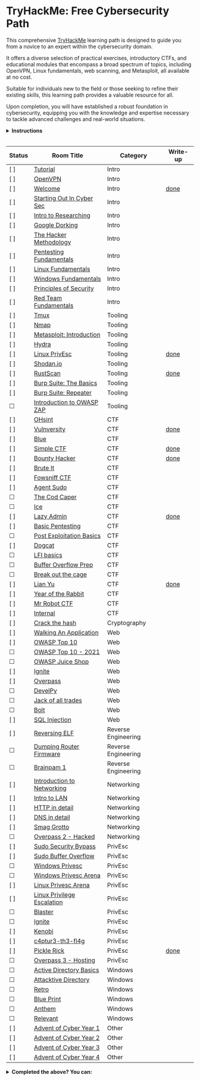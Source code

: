 # TryHackMe: Free Cybersecurity Path

This comprehensive [TryHackMe](https://tryhackme.com) learning path is designed to guide you from a novice to an expert within the cybersecurity domain. 

It offers a diverse selection of practical exercises, introductory CTFs, and educational modules that encompass a broad spectrum of topics, including OpenVPN, Linux fundamentals, web scanning, and Metasploit, all available at no cost.

Suitable for individuals new to the field or those seeking to refine their existing skills, this learning path provides a valuable resource for all.

Upon completion, you will have established a robust foundation in cybersecurity, equipping you with the knowledge and expertise necessary to tackle advanced challenges and real-world situations.

<details>
  <summary>
    <b>Instructions</b>
  </summary>

  You can find instructions on how to use this repository at [INSTRUCTIONS.md](/INSTRUCTIONS.md).
</details>

<br/>

<!-- ☐ -->
<!-- [ ] -->

| Status | Room Title                                                                    | Category            | Write-up                                 |
| ---    | ---                                                                           | ---                 | ---                                      |
| [ ]      | [Tutorial](https://tryhackme.com/room/tutorial)                               | Intro               |                                          |
| [ ]      | [OpenVPN](https://tryhackme.com/room/openvpn)                                 | Intro               |                                          |
| [ ]      | [Welcome](https://tryhackme.com/jr/welcome)                                   | Intro               | [done](write-ups/level1/Welcome)         |
| [ ]      | [Starting Out In Cyber Sec](https://tryhackme.com/room/startingoutincybersec) | Intro               |                                          |
| [ ]      | [Intro to Researching](https://tryhackme.com/room/introtoresearch)            | Intro               |                                          |
| [ ]      | [Google Dorking](https://tryhackme.com/room/googledorking)                    | Intro               |                                          |
| [ ]      | [The Hacker Methodology](https://tryhackme.com/room/hackermethodology)        | Intro               |                                          |
| [ ]      | [Pentesting Fundamentals](https://tryhackme.com/room/pentestingfundamentals)  | Intro               |                                          |
| [ ]      | [Linux Fundamentals](https://tryhackme.com/module/linux-fundamentals)         | Intro               |                                          |
| [ ]      | [Windows Fundamentals](https://tryhackme.com/module/windows-fundamentals)     | Intro               |                                          |
| [ ]      | [Principles of Security](https://tryhackme.com/room/principlesofsecurity)     | Intro               |                                          |
| [ ]      | [Red Team Fundamentals](https://tryhackme.com/room/redteamfundamentals)       | Intro               |                                          |
| [ ]      | [Tmux](https://tryhackme.com/room/rptmux)                                     | Tooling             |                                          |
| [ ]      | [Nmap](https://tryhackme.com/room/furthernmap)                                | Tooling             |                                          |
| [ ]      | [Metasploit: Introduction](https://tryhackme.com/room/metasploitintro)        | Tooling             |                                          |
| [ ]      | [Hydra](https://tryhackme.com/room/hydra)                                     | Tooling             |                                          |
| [ ]      | [Linux PrivEsc](https://tryhackme.com/room/linuxprivesc)                      | Tooling             | [done](write-ups/level2/Linux%20PrivEsc) |
| [ ]      | [Shodan.io](https://tryhackme.com/room/shodan)                                | Tooling             |                                          |
| [ ]      | [RustScan](https://tryhackme.com/room/rustscan)                               | Tooling             | [done](write-ups/level2/RustScan)        |
| [ ]      | [Burp Suite: The Basics](https://tryhackme.com/room/burpsuitebasics)          | Tooling             |                                          |
| [ ]      | [Burp Suite: Repeater](https://tryhackme.com/room/burpsuiterepeater)          | Tooling             |                                          |
| ☐      | [Introduction to OWASP ZAP](https://tryhackme.com/room/learnowaspzap)         | Tooling             |                                          |
| [ ]      | [OHsint](https://tryhackme.com/room/ohsint)                                   | CTF                 |                                          |
| [ ]      | [Vulnversity](https://tryhackme.com/room/vulnversity)                         | CTF                 | [done](write-ups/level2/Vulnversity)     |
| [ ]      | [Blue](https://tryhackme.com/room/blue)                                       | CTF                 |                                          |
| [ ]      | [Simple CTF](https://tryhackme.com/room/easyctf)                              | CTF                 | [done](write-ups/level2/Simple%20CTF)    |
| [ ]      | [Bounty Hacker](https://tryhackme.com/room/cowboyhacker)                      | CTF                 | [done](write-ups/level2/Bounty%20Hacker) |
| [ ]      | [Brute It](https://tryhackme.com/room/bruteit)                                | CTF                 |                                          |
| [ ]      | [Fowsniff CTF](https://tryhackme.com/room/ctf)                                | CTF                 |                                          |
| [ ]      | [Agent Sudo](https://tryhackme.com/room/agentsudoctf)                         | CTF                 |                                          |
| ☐      | [The Cod Caper](https://tryhackme.com/room/thecodcaper)                       | CTF                 |                                          |
| ☐      | [Ice](https://tryhackme.com/room/ice)                                         | CTF                 |                                          |
| [ ]      | [Lazy Admin](https://tryhackme.com/room/lazyadmin)                            | CTF                 | [done](write-ups/level3/Lazy%20Admin)    |
| [ ]      | [Basic Pentesting](https://tryhackme.com/room/basicpentestingjt)              | CTF                 |                                          |
| ☐      | [Post Exploitation Basics](https://tryhackme.com/room/postexploit)            | CTF                 |                                          |
| [ ]      | [Dogcat](https://tryhackme.com/room/dogcat)                                   | CTF                 |                                          |
| ☐      | [LFI basics](https://tryhackme.com/room/lfibasics)                            | CTF                 |                                          |
| ☐      | [Buffer Overflow Prep](https://tryhackme.com/room/bufferoverflowprep)         | CTF                 |                                          |
| ☐      | [Break out the cage](https://tryhackme.com/room/breakoutthecage1)             | CTF                 |                                          |
| [ ]      | [Lian Yu](https://tryhackme.com/room/lianyu)                                  | CTF                 | [done](write-ups/level8/Lian%20Yu)       |
| [ ]      | [Year of the Rabbit](https://tryhackme.com/room/yearoftherabbit)              | CTF                 |                                          |
| [ ]      | [Mr Robot CTF](https://tryhackme.com/room/mrrobot)                            | CTF                 |                                          |
| [ ]      | [Internal](https://tryhackme.com/room/internal)                               | CTF                 |                                          |
| [ ]      | [Crack the hash](https://tryhackme.com/room/crackthehash)                     | Cryptography        |                                          |
| [ ]      | [Walking An Application](https://tryhackme.com/room/walkinganapplication)     | Web                 |                                          |
| [ ]      | [OWASP Top 10](https://tryhackme.com/room/owasptop10)                         | Web                 |                                          |
| ☐      | [OWASP Top 10 - 2021](https://tryhackme.com/room/owasptop102021)              | Web                 |                                          |
| ☐      | [OWASP Juice Shop](https://tryhackme.com/room/owaspjuiceshop)                 | Web                 |                                          |
| [ ]      | [Ignite](https://tryhackme.com/room/ignite)                                   | Web                 |                                          |
| [ ]      | [Overpass](https://tryhackme.com/room/overpass)                               | Web                 |                                          |
| ☐      | [DevelPy](https://tryhackme.com/room/bsidesgtdevelpy)                         | Web                 |                                          |
| ☐      | [Jack of all trades](https://tryhackme.com/room/jackofalltrades)              | Web                 |                                          |
| ☐      | [Bolt](https://tryhackme.com/room/bolt)                                       | Web                 |                                          |
| [ ]      | [SQL Injection](https://tryhackme.com/room/sqlinjectionlm)                    | Web                 |                                          |
| [ ]      | [Reversing ELF](https://tryhackme.com/room/reverselfiles)                     | Reverse Engineering |                                          |
| ☐      | [Dumping Router Firmware](https://tryhackme.com/room/rfirmware)               | Reverse Engineering |                                          |
| ☐      | [Brainpam 1](https://tryhackme.com/room/brainpan)                             | Reverse Engineering |                                          |
| [ ]      | [Introduction to Networking](https://tryhackme.com/room/introtonetworking)    | Networking          |                                          |
| [ ]      | [Intro to LAN](https://tryhackme.com/room/introtolan)                         | Networking          |                                          |
| [ ]      | [HTTP in detail](https://tryhackme.com/room/httpindetail)                     | Networking          |                                          |
| [ ]      | [DNS in detail](https://tryhackme.com/room/dnsindetail)                       | Networking          |                                          |
| [ ]      | [Smag Grotto](https://tryhackme.com/room/smaggrotto)                          | Networking          |                                          |
| ☐      | [Overpass 2 - Hacked](https://tryhackme.com/room/overpass2hacked)             | Networking          |                                          |
| [ ]      | [Sudo Security Bypass](https://tryhackme.com/room/sudovulnsbypass)            | PrivEsc             |                                          |
| [ ]      | [Sudo Buffer Overflow](https://tryhackme.com/room/sudovulnsbof)               | PrivEsc             |                                          |
| ☐      | [Windows Privesc](https://tryhackme.com/room/windows10privesc)                | PrivEsc             |                                          |
| ☐      | [Windows Privesc Arena](https://tryhackme.com/room/windowsprivescarena)       | PrivEsc             |                                          |
| [ ]      | [Linux Privesc Arena](https://tryhackme.com/room/linuxprivescarena)           | PrivEsc             |                                          |
| [ ]      | [Linux Privilege Escalation](https://tryhackme.com/room/linprivesc)           | PrivEsc             |                                          |
| ☐      | [Blaster](https://tryhackme.com/room/blaster)                                 | PrivEsc             |                                          |
| ☐      | [Ignite](https://tryhackme.com/room/ignite)                                   | PrivEsc             |                                          |
| [ ]      | [Kenobi](https://tryhackme.com/room/kenobi)                                   | PrivEsc             |                                          |
| [ ]      | [c4ptur3-th3-fl4g](https://tryhackme.com/room/c4ptur3th3fl4g)                 | PrivEsc             |                                          |
| [ ]      | [Pickle Rick](https://tryhackme.com/room/picklerick)                          | PrivEsc             | [done](write-ups/level7/Pickle%20Rick)   |
| ☐      | [Overpass 3 - Hosting](https://tryhackme.com/room/overpass3hosting)           | PrivEsc             |                                          |
| ☐      | [Active Directory Basics](https://tryhackme.com/room/winadbasics)             | Windows             |                                          |
| ☐      | [Attacktive Directory](https://tryhackme.com/room/attacktivedirectory)        | Windows             |                                          |
| ☐      | [Retro](https://tryhackme.com/room/retro)                                     | Windows             |                                          |
| ☐      | [Blue Print](https://tryhackme.com/room/blueprint)                            | Windows             |                                          |
| ☐      | [Anthem](https://tryhackme.com/room/anthem)                                   | Windows             |                                          |
| ☐      | [Relevant](https://tryhackme.com/room/relevant)                               | Windows             |                                          |
| [ ]      | [Advent of Cyber Year 1](https://tryhackme.com/room/25daysofchristmas)        | Other               |                                          |
| [ ]      | [Advent of Cyber Year 2](https://tryhackme.com/room/adventofcyber2)           | Other               |                                          |
| [ ]      | [Advent of Cyber Year 3](https://tryhackme.com/room/adventofcyber3)           | Other               |                                          |
| [ ]      | [Advent of Cyber Year 4](https://tryhackme.com/room/adventofcyber4)           | Other               |                                          |

<!-- Rooms that where made private: -->
<!-- | [ ]      | [Crash Course Pentesting](https://tryhackme.com/room/ccpentesting)       | Intro               |                                          | -->
<!-- | ☐      | [Sublist3r](https://tryhackme.com/room/rpsublist3r)                      | Tooling             |                                          | -->
<!-- | ☐      | [Web Scanning](https://tryhackme.com/room/rpwebscanning)                 | Tooling             |                                          | -->
<!-- | ☐      | [Intro to x86 64](https://tryhackme.com/room/introtox8664)               | Reverse Engineering |                                          | -->
<!-- | ☐      | [CC Ghidra](https://tryhackme.com/room/ccghidra)                         | Reverse Engineering |                                          | -->
<!-- | ☐      | [CC Radare2](https://tryhackme.com/room/ccradare2)                       | Reverse Engineering |                                          | -->
<!-- | ☐      | [CC Steganography](https://tryhackme.com/room/ccstego)                   | Reverse Engineering |                                          | -->
<!-- | ☐      | [Reverse Engineering](https://tryhackme.com/room/reverseengineering)     | Reverse Engineering |                                          | -->

<details>
  <summary>
    <b>Completed the above? You can:</b>
  </summary>

  - Subscribe to TryHackMe to get paths featuring subscriber-only rooms, use my [referral link](https://tryhackme.com/signup?referrer=6291c8b35002ba0050e92637) to get a ***5$*** discount!
  - New challenge rooms are released weekly, have a go at them before the write-ups come out!
  - Create your challenge rooms for TryHackMe.
  - Join the TryHackMe King of the Hill (KOTH) challenges, check out my [KOTH toolkit repository](https://github.com/migueltc13/KoTH-Tools), for a collection of tools and scripts to help you win.
  - Sign up to other platforms such as [CTF time](https://ctftime.org/) and take part in competitive CTFs.
</details>
